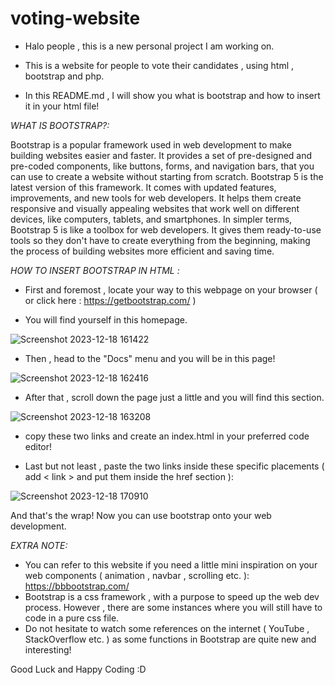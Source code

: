 # voting-website

- Halo people , this is a new personal project I am working on. 


- This is a website for people to vote their candidates , using html , bootstrap and php.


- In this README.md , I will show you what is bootstrap and how to insert it in your html file!

*WHAT IS BOOTSTRAP?:*


Bootstrap is a popular framework used in web development to make building websites easier and faster. It provides a set of pre-designed and pre-coded components, like buttons, forms, and navigation bars, that you can use to create a website without starting from scratch. Bootstrap 5 is the latest version of this framework. It comes with updated features, improvements, and new tools for web developers. It helps them create responsive and visually appealing websites that work well on different devices, like computers, tablets, and smartphones. In simpler terms, Bootstrap 5 is like a toolbox for web developers. It gives them ready-to-use tools so they don't have to create everything from the beginning, making the process of building websites more efficient and saving time.

*HOW TO INSERT BOOTSTRAP IN HTML :*

- First and foremost , locate your way to this webpage on your browser ( or click here : https://getbootstrap.com/ )

  
- You will find yourself in this homepage.

![Screenshot 2023-12-18 161422](https://github.com/nidqija/voting-website/assets/144256646/c38b672e-59ae-4cbd-b5f0-a920fa0a5b50)



- Then , head to the "Docs" menu and you will be in this page!

 ![Screenshot 2023-12-18 162416](https://github.com/nidqija/voting-website/assets/144256646/fbce37fb-98a9-4241-b4c0-09d48f7989bf)



- After that , scroll down the page just a little and you will find this section.


![Screenshot 2023-12-18 163208](https://github.com/nidqija/voting-website/assets/144256646/2629933a-622b-4596-b247-520c64afc7d5)

  


- copy these two links and create an index.html in your preferred code editor!

- Last but not least , paste the two links inside these specific placements ( add < link > and put them inside the href section ):


![Screenshot 2023-12-18 170910](https://github.com/nidqija/voting-website/assets/144256646/9310fd11-670d-4ef2-9034-f553c1482abe)




 And that's the wrap! Now you can use bootstrap onto your web development.


 

*EXTRA NOTE:*

- You can refer to this website if you need a little mini inspiration on your web components ( animation , navbar , scrolling etc. ): https://bbbootstrap.com/
- Bootstrap is a css framework , with a purpose to speed up the web dev process. However , there are some instances where you will still have to code in a pure css file.
- Do not hesitate to watch some references on the internet ( YouTube , StackOverflow etc. ) as some functions in Bootstrap are quite new and interesting!

Good Luck and Happy Coding :D

 


